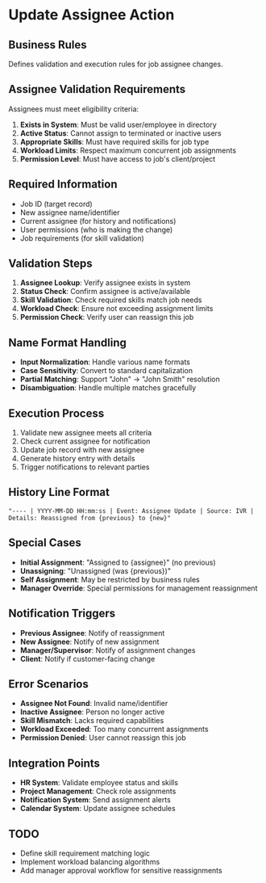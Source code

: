 # Update Assignee Action

## Business Rules
Defines validation and execution rules for job assignee changes.

## Assignee Validation Requirements
Assignees must meet eligibility criteria:

1. **Exists in System**: Must be valid user/employee in directory
2. **Active Status**: Cannot assign to terminated or inactive users
3. **Appropriate Skills**: Must have required skills for job type
4. **Workload Limits**: Respect maximum concurrent job assignments
5. **Permission Level**: Must have access to job's client/project

## Required Information
- Job ID (target record)
- New assignee name/identifier
- Current assignee (for history and notifications)
- User permissions (who is making the change)
- Job requirements (for skill validation)

## Validation Steps
1. **Assignee Lookup**: Verify assignee exists in system
2. **Status Check**: Confirm assignee is active/available
3. **Skill Validation**: Check required skills match job needs
4. **Workload Check**: Ensure not exceeding assignment limits
5. **Permission Check**: Verify user can reassign this job

## Name Format Handling
- **Input Normalization**: Handle various name formats
- **Case Sensitivity**: Convert to standard capitalization
- **Partial Matching**: Support "John" → "John Smith" resolution
- **Disambiguation**: Handle multiple matches gracefully

## Execution Process
1. Validate new assignee meets all criteria
2. Check current assignee for notification
3. Update job record with new assignee
4. Generate history entry with details
5. Trigger notifications to relevant parties

## History Line Format
```
"---- | YYYY-MM-DD HH:mm:ss | Event: Assignee Update | Source: IVR | Details: Reassigned from {previous} to {new}"
```

## Special Cases
- **Initial Assignment**: "Assigned to {assignee}" (no previous)
- **Unassigning**: "Unassigned (was {previous})"
- **Self Assignment**: May be restricted by business rules
- **Manager Override**: Special permissions for management reassignment

## Notification Triggers
- **Previous Assignee**: Notify of reassignment
- **New Assignee**: Notify of new assignment
- **Manager/Supervisor**: Notify of assignment changes
- **Client**: Notify if customer-facing change

## Error Scenarios
- **Assignee Not Found**: Invalid name/identifier
- **Inactive Assignee**: Person no longer active
- **Skill Mismatch**: Lacks required capabilities
- **Workload Exceeded**: Too many concurrent assignments
- **Permission Denied**: User cannot reassign this job

## Integration Points
- **HR System**: Validate employee status and skills
- **Project Management**: Check role assignments
- **Notification System**: Send assignment alerts
- **Calendar System**: Update assignee schedules

## TODO
- Define skill requirement matching logic
- Implement workload balancing algorithms
- Add manager approval workflow for sensitive reassignments
